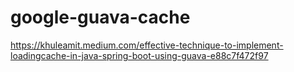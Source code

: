 # google-guava-cache

https://khuleamit.medium.com/effective-technique-to-implement-loadingcache-in-java-spring-boot-using-guava-e88c7f472f97
